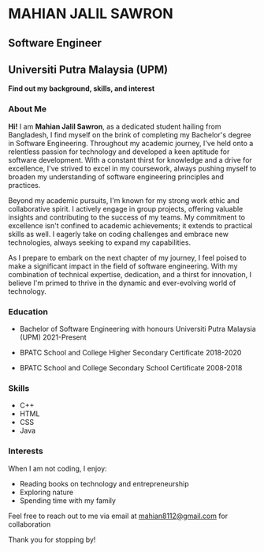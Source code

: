 # **MAHIAN JALIL SAWRON**

## **Software Engineer**  
## **Universiti Putra Malaysia (UPM)**

**Find out my background, skills, and interest**

### **About Me**

**Hi!** I am **Mahian Jalil Sawron**, as a dedicated student hailing from Bangladesh, I find myself on the brink of completing my Bachelor's degree in Software Engineering. Throughout my academic journey, I've held onto a relentless passion for technology and developed a keen aptitude for software development. With a constant thirst for knowledge and a drive for excellence, I've strived to excel in my coursework, always pushing myself to broaden my understanding of software engineering principles and practices.

Beyond my academic pursuits, I'm known for my strong work ethic and collaborative spirit. I actively engage in group projects, offering valuable insights and contributing to the success of my teams. My commitment to excellence isn't confined to academic achievements; it extends to practical skills as well. I eagerly take on coding challenges and embrace new technologies, always seeking to expand my capabilities.

As I prepare to embark on the next chapter of my journey, I feel poised to make a significant impact in the field of software engineering. With my combination of technical expertise, dedication, and a thirst for innovation, I believe I'm primed to thrive in the dynamic and ever-evolving world of technology.

### **Education**

- Bachelor of Software Engineering with honours
    Universiti Putra Malaysia (UPM)
    2021-Present

- BPATC School and College
    Higher Secondary Certificate
    2018-2020

- BPATC School and College
    Secondary School Certificate
    2008-2018
  
### Skills

- C++
- HTML
- CSS
- Java

### Interests

When I am not coding, I enjoy:

- Reading books on technology and entrepreneurship
- Exploring nature
- Spending time with my family

Feel free to reach out to me via email at mahian8112@gmail.com for collaboration

Thank you for stopping by!
